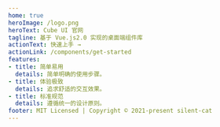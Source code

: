```yaml
---
home: true
heroImage: /logo.png
heroText: Cube UI 官网
tagline: 基于 Vue.js2.0 实现的桌面端组件库
actionText: 快速上手 →
actionLink: /components/get-started
features:
- title: 简单易用
  details: 简单明确的使用步骤。
- title: 体验极致
  details: 追求舒适的交互效果。
- title: 标准规范
  details: 遵循统一的设计原则。
footer: MIT Licensed | Copyright © 2021-present silent-cat
---
```


